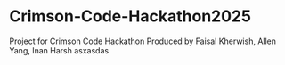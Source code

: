 # Crimson-Code-Hackathon2025
Project for Crimson Code Hackathon Produced by Faisal Kherwish, Allen Yang, Inan Harsh
asxasdas
